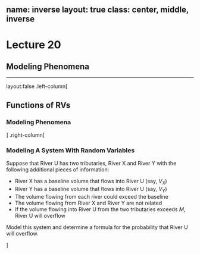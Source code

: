 name: inverse
layout: true
class: center, middle, inverse
---
# Lecture 20
## Modeling Phenomena
---
layout:false
.left-column[
## Functions of RVs
### Modeling Phenomena
]
.right-column[
### Modeling A System With Random Variables

Suppose that River U has two tributaries, River X and River Y with the following additional pieces of information:

- River X has a baseline volume that flows into River U (say, $V_X$)
- River Y has a baseline volume that flows into River U (say, $V_Y$)
- The volume flowing from each river could exceed the baseline
- The volume flowing from River X and River Y are not related
- If the volume flowing into River U from the two tributaries exceeds $M$, River U will overflow

Model this system and determine a formula for the probability that River U will overflow.

]
